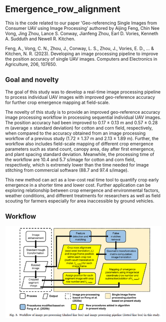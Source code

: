 # Emergence_row_alignment

This is the code related to our paper 'Geo-referencing Single Images from Consumer UAV using Image Processing' authored by Aijing Feng, Chin Nee Vong, Jing Zhou, Lance S. Conway, Jianfeng Zhou, Earl D. Vories, Kenneth A. Sudduth and Newell R. Kitchen.

Feng, A., Vong, C. N., Zhou, J., Conway, L. S., Zhou, J., Vories, E. D., ... & Kitchen, N. R. (2023). Developing an image processing pipeline to improve the position accuracy of single UAV images. Computers and Electronics in Agriculture, 206, 107650.

## Goal and novelty
The goal of this study was to develop a real-time image processing pipeline to process individual UAV images with improved geo-reference accuracy for further crop emergence mapping at field-scale. 

The novelty of this study is to provide an improved geo-reference accuracy image processing workflow in processing sequential individual UAV images.
The position accuracy had been improved to 0.17 ± 0.13 m and 0.57 ± 0.28 m (average ± standard deviation) for cotton and corn field, respectively, when compared to the accuracy obtained from an image processing workflow of a previous study (1.72 ± 1.37 m and 2.13 ± 1.89 m).
Further, the workflow also includes field-scale mapping of different crop emergence parameters such as stand count, canopy area, day after first emergence, and plant spacing standard deviation.
Meanwhile, the processing time of the workflow are 10.4 and 5.7 s/image for cotton and corn field, respectively, which is extremely lower than the time needed for image stitching from commercial software (88.7 and 97.4 s/image).

This new method can act as a low-cost real time tool to quantify crop early emergence in a shorter time and lower cost. Further application can be exploring relationship between crop emergence and environmental factors, weather conditions, and different treatments for researchers as well as field scouting for farmers especially for area inaccessible by ground vehicles.

## Workflow
![alt text](https://github.com/AJFeng/Emergence_row_alignment/blob/main/Fig3.PNG)
